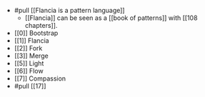 - #pull [[Flancia is a pattern language]]
  - [[Flancia]] can be seen as a [[book of patterns]] with [[108 chapters]].
- [[0]] Bootstrap
- [[1]] Flancia
- [[2]] Fork
- [[3]] Merge
- [[5]] Light
- [[6]] Flow
- [[7]] Compassion
- #pull [[17]]
